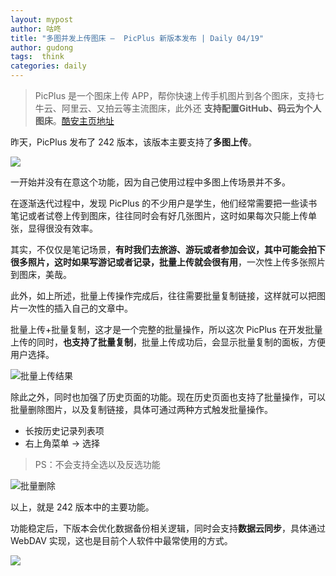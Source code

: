 ```yaml
---
layout: mypost
author: 咕咚
title: "多图并发上传图床 —  PicPlus 新版本发布 | Daily 04/19"
author: gudong
tags:  think
categories: daily
---
```


> PicPlus 是一个图床上传 APP，帮你快速上传手机图片到各个图床，支持七牛云、阿里云、又拍云等主流图床，此外还 **支持配置GitHub、码云为个人图床**。[酷安主页地址](https://www.coolapk.com/apk/name.gudong.pic)

昨天，PicPlus 发布了 242 版本，该版本主要支持了**多图上传**。

![](https://gitee.com/maoruibin/assert/raw/master/pic/2020/Screenshot_20200419-174330.jpg)

一开始并没有在意这个功能，因为自己使用过程中多图上传场景并不多。

在逐渐迭代过程中，发现 PicPlus 的不少用户是学生，他们经常需要把一些读书笔记或者试卷上传到图床，往往同时会有好几张图片，这时如果每次只能上传单张，显得很没有效率。

其实，不仅仅是笔记场景，**有时我们去旅游、游玩或者参加会议，其中可能会拍下很多照片，这时如果写游记或者记录，批量上传就会很有用**，一次性上传多张照片到图床，美哉。

此外，如上所述，批量上传操作完成后，往往需要批量复制链接，这样就可以把图片一次性的插入自己的文章中。

批量上传+批量复制，这才是一个完整的批量操作，所以这次 PicPlus 在开发批量上传的同时，**也支持了批量复制**，批量上传成功后，会显示批量复制的面板，方便用户选择。

![批量上传结果](https://gitee.com/maoruibin/assert/raw/master/pic/2020/Screenshot_2020-04-18-21-17-08-043_name.gudong.pic.png)

除此之外，同时也加强了历史页面的功能。现在历史页面也支持了批量操作，可以批量删除图片，以及复制链接，具体可通过两种方式触发批量操作。

- 长按历史记录列表项
- 右上角菜单 -> 选择

> PS：不会支持全选以及反选功能

![批量删除](https://gitee.com/maoruibin/assert/raw/master/pic/2020/Screenshot_2020-04-18-21-18-20-797_name.gudong.pic.png)

以上，就是 242 版本中的主要功能。

功能稳定后，下版本会优化数据备份相关逻辑，同时会支持**数据云同步**，具体通过 WebDAV 实现，这也是目前个人软件中最常使用的方式。

![](https://gitee.com/maoruibin/assert/raw/master/pic/2020/Screenshot_2020-04-18-21-15-05-858_name.gudong.pic.png)
